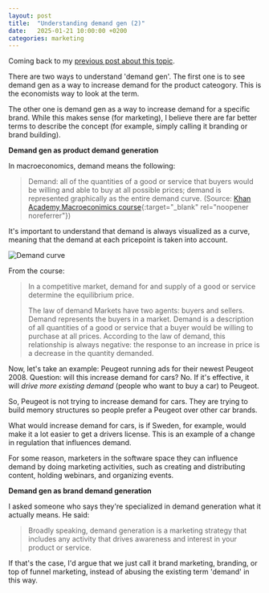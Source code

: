 ```yaml
---
layout: post
title:  "Understanding demand gen (2)"
date:   2025-01-21 10:00:00 +0200
categories: marketing
---
```




Coming back to my [previous post about this topic](https://thomasfrenkiel.com/marketing/2024/12/23/demand-gen.html).

There are two ways to understand 'demand gen'.
The first one is to see demand gen as a way to increase demand for the product cateogory. This is the economists way to look at the term. 

The other one is demand gen as a way to increase demand for a specific brand. While this makes sense (for marketing), I believe there are far better terms to describe the concept (for example, simply calling it branding or brand building).

**Demand gen as product demand generation**


In macroeconomics, demand means the following:
> Demand: all of the quantities of a good or service that buyers would be willing and able to buy at all possible prices; demand is represented graphically as the entire demand curve. (Source: [Khan Academy Macroeconimics course](https://www.khanacademy.org/economics-finance-domain/macroeconomics){:target="_blank" rel="noopener noreferrer"})

It's important to understand that demand is always visualized as a curve, meaning that the demand at each pricepoint is taken into account. 

![Demand curve](/assets/images/demand-curve.jpg)


From the course:
> In a competitive market, demand for and supply of a good or service determine the equilibrium price.
>  
> The law of demand
> Markets have two agents: buyers and sellers. Demand represents the buyers in a market. Demand is a description of all quantities of a good or service that a buyer would be willing to purchase at all prices.
> According to the law of demand, this relationship is always negative: the response to an increase in price is a decrease in the quantity demanded.


Now, let's take an example: Peugeot running ads for their newest Peugeot 2008. 
Question: will this increase demand for cars? 
No. If it's effective, it will *drive more existing demand* (people who want to buy a car) to Peugeot. 

So, Peugeot is not trying to increase demand for cars. They are trying to build memory structures so people prefer a Peugeot over other car brands.

What would increase demand for cars, is if Sweden, for example, would make it a lot easier to get a drivers license. This is an example of a change in regulation that influences demand.

For some reason, marketers in the software space they can influence demand by doing marketing activities, such as creating and distributing content, holding webinars, and organizing events. 

**Demand gen as brand demand generation**

I asked someone who says they're specialized in demand generation what it actually means. He said:

> Broadly speaking, demand generation is a marketing strategy that includes any activity that drives awareness and interest in your product or service.



If that's the case, I'd argue that we just call it brand marketing, branding, or top of funnel marketing, instead of abusing the existing term 'demand' in this way.

